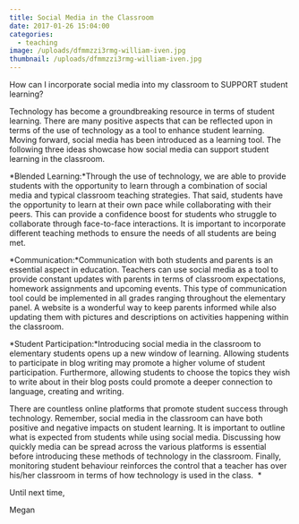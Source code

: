 ```yaml
---
title: Social Media in the Classroom
date: 2017-01-26 15:04:00
categories:
  - teaching
image: /uploads/dfmmzzi3rmg-william-iven.jpg
thumbnail: /uploads/dfmmzzi3rmg-william-iven.jpg
---
```



How can I incorporate social media into my classroom to SUPPORT student learning?

Technology has become a groundbreaking resource in terms of student learning. There are many positive aspects that can be reflected upon in terms of the use of technology as a tool to enhance student learning. Moving forward, social media has been introduced as a learning tool. The following three ideas showcase how social media can support student learning in the classroom.

*Blended Learning:*Through the use of technology, we are able to provide students with the opportunity to learn through a combination of social media and typical classroom teaching strategies. That said, students have the opportunity to learn at their own pace while collaborating with their peers. This can provide a confidence boost for students who struggle to collaborate through face-to-face interactions. It is important to incorporate different teaching methods to ensure the needs of all students are being met.

*Communication:*Communication with both students and parents is an essential aspect in education. Teachers can use social media as a tool to provide constant updates with parents in terms of classroom expectations, homework assignments and upcoming events. This type of communication tool could be implemented in all grades ranging throughout the elementary panel. A website is a wonderful way to keep parents informed while also updating them with pictures and descriptions on activities happening within the classroom.

*Student Participation:*Introducing social media in the classroom to elementary students opens up a new window of learning. Allowing students to participate in blog writing may promote a higher volume of student participation. Furthermore, allowing students to choose the topics they wish to write about in their blog posts could promote a deeper connection to language, creating and writing.

There are countless online platforms that promote student success through technology. Remember, social media in the classroom can have both positive and negative impacts on student learning. It is important to outline what is expected from students while using social media. Discussing how quickly media can be spread across the various platforms is essential before introducing these methods of technology in the classroom. Finally, monitoring student behaviour reinforces the control that a teacher has over his/her classroom in terms of how technology is used in the class.  \*

Until next time,

Megan